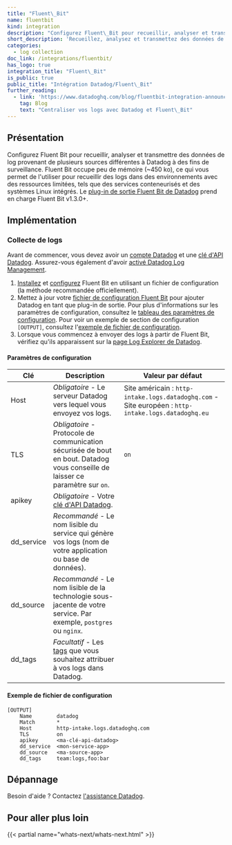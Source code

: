 ```yaml
---
title: "Fluent\_Bit"
name: fluentbit
kind: integration
description: "Configurez Fluent\_Bit pour recueillir, analyser et transmettre des données de log provenant de plusieurs sources différentes à Datadog à des fins de surveillance."
short_description: 'Recueillez, analysez et transmettez des données de log provenant de plusieurs sources différentes à Datadog à des fins de surveillance.'
categories:
  - log collection
doc_link: /integrations/fluentbit/
has_logo: true
integration_title: "Fluent\_Bit"
is_public: true
public_title: "Intégration Datadog/Fluent\_Bit"
further_reading:
  - link: 'https://www.datadoghq.com/blog/fluentbit-integration-announcement/'
    tag: Blog
    text: "Centraliser vos logs avec Datadog et Fluent\_Bit"
---
```

## Présentation

Configurez Fluent Bit pour recueillir, analyser et transmettre des données de log provenant de plusieurs sources différentes à Datadog à des fins de surveillance. Fluent Bit occupe peu de mémoire (~450 ko), ce qui vous permet de l'utiliser pour recueillir des logs dans des environnements avec des ressources limitées, tels que des services conteneurisés et des systèmes Linux intégrés. Le [plug-in de sortie Fluent Bit de Datadog][1] prend en charge Fluent Bit v1.3.0+.

## Implémentation
### Collecte de logs

Avant de commencer, vous devez avoir un [compte Datadog][2] et une [clé d'API Datadog][3]. Assurez-vous également d'avoir [activé Datadog Log Management][4].

1. [Installez][5] et [configurez][6] Fluent Bit en utilisant un fichier de configuration (la méthode recommandée officiellement).
2. Mettez à jour votre [fichier de configuration Fluent Bit][7] pour ajouter Datadog en tant que plug-in de sortie. Pour plus d'informations sur les paramètres de configuration, consultez le [tableau des paramètres de configuration](#parametres-de-configuration). Pour voir un exemple de section de configuration `[OUTPUT]`, consultez l'[exemple de fichier de configuration](#exemple-de-fichier-de-configuration).
3. Lorsque vous commencez à envoyer des logs à partir de Fluent Bit, vérifiez qu'ils apparaissent sur la [page Log Explorer de Datadog][8].

#### Paramètres de configuration

| Clé | Description | Valeur par défaut |
|-------------|--------------------------------------------------------------------------------------------------------------------------|----------------------------------------------------------------------------|
| Host | _Obligatoire_ - Le serveur Datadog vers lequel vous envoyez vos logs. | Site américain : `http-intake.logs.datadoghq.com` - Site européen : `http-intake.logs.datadoghq.eu` |
| TLS | _Obligatoire_ - Protocole de communication sécurisée de bout en bout. Datadog vous conseille de laisser ce paramètre sur `on`. | `on` |
| apikey | _Obligatoire_ - Votre [clé d'API Datadog][3]. |  |
| dd\_service | _Recommandé_ - Le nom lisible du service qui génère vos logs (nom de votre application ou base de données). |  |
| dd\_source | _Recommandé_ - Le nom lisible de la technologie sous-jacente de votre service. Par exemple, `postgres` ou `nginx`. |  |
| dd\_tags | _Facultatif_ - Les [tags][9] que vous souhaitez attribuer à vos logs dans Datadog. |  |

#### Exemple de fichier de configuration

```text
[OUTPUT]
    Name        datadog
    Match       *
    Host        http-intake.logs.datadoghq.com
    TLS         on
    apikey      <ma-clé-api-datadog>
    dd_service  <mon-service-app>
    dd_source   <ma-source-app>
    dd_tags     team:logs,foo:bar
```

## Dépannage

Besoin d'aide ? Contactez [l'assistance Datadog][10].

## Pour aller plus loin

{{< partial name="whats-next/whats-next.html" >}}

[1]: https://docs.fluentbit.io/manual/output/datadog
[2]: https://app.datadoghq.com/signup
[3]: /fr/account_management/api-app-keys
[4]: https://app.datadoghq.com/logs/activation
[5]: https://docs.fluentbit.io/manual/installation
[6]: https://docs.fluentbit.io/manual/configuration
[7]: https://docs.fluentbit.io/manual/configuration/file
[8]: https://app.datadoghq.com/logs
[9]: /fr/tagging
[10]: /fr/help
